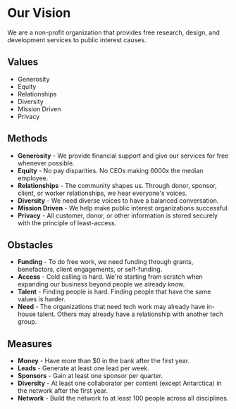 # Our Vision

We are a non-profit organization that provides free research, design, and development services to public interest causes.

## Values
- Generosity
- Equity
- Relationships
- Diversity
- Mission Driven
- Privacy

## Methods
- **Generosity** - We provide financial support and give our services for free whenever possible.
- **Equity** - No pay disparities. No CEOs making 6000x the median employee.
- **Relationships** - The community shapes us. Through donor, sponsor, client, or worker relationships, we hear everyone's voices.
- **Diversity** - We need diverse voices to have a balanced conversation.
- **Mission Driven** - We help make public interest organizations successful.
- **Privacy** - All customer, donor, or other information is stored securely with the principle of least-access.

## Obstacles
- **Funding** - To do free work, we need funding through grants, benefactors, client engagements, or self-funding.
- **Access** - Cold calling is hard. We're starting from scratch when expanding our business beyond people we already know.
- **Talent** - Finding people is hard. Finding people that have the same values is harder. 
- **Need** - The organizations that need tech work may already have in-house talent. Others may already have a relationship with another tech group.

## Measures
- **Money** - Have more than $0 in the bank after the first year.
- **Leads** - Generate at least one lead per week.
- **Sponsors** - Gain at least one sponsor per quarter.
- **Diversity** - At least one collaborator per content (except Antarctica) in the network after the first year.
- **Network** - Build the network to at least 100 people across all disciplines.
